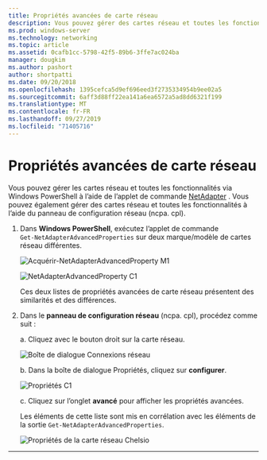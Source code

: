 ```yaml
---
title: Propriétés avancées de carte réseau
description: Vous pouvez gérer des cartes réseau et toutes les fonctionnalités via Windows PowerShell ou le panneau de configuration réseau.
ms.prod: windows-server
ms.technology: networking
ms.topic: article
ms.assetid: 0cafb1cc-5798-42f5-89b6-3ffe7ac024ba
manager: dougkim
ms.author: pashort
author: shortpatti
ms.date: 09/20/2018
ms.openlocfilehash: 1395cefca5d9ef696eed3f2735334954b9ee02a5
ms.sourcegitcommit: 6aff3d88ff22ea141a6ea6572a5ad8dd6321f199
ms.translationtype: MT
ms.contentlocale: fr-FR
ms.lasthandoff: 09/27/2019
ms.locfileid: "71405716"
---
```

# <a name="nic-advanced-properties"></a>Propriétés avancées de carte réseau

Vous pouvez gérer les cartes réseau et toutes les fonctionnalités via Windows PowerShell à l’aide de l’applet de commande [NetAdapter](https://docs.microsoft.com/powershell/module/netadapter/?view=win10-ps&viewFallbackFrom=winserverr2-ps) .  Vous pouvez également gérer des cartes réseau et toutes les fonctionnalités à l’aide du panneau de configuration réseau (ncpa. cpl). 

1. Dans **Windows PowerShell**, exécutez l’applet de commande `Get‑NetAdapterAdvancedProperties` sur deux marque/modèle de cartes réseau différentes.

   ![Acquérir-NetAdapterAdvancedProperty M1](../../media/network-offload-and-optimization/Get-NetAdapterAdvancedProperty-m1.png)

   ![NetAdapterAdvancedProperty C1](../../media/network-offload-and-optimization/Get-NetAdapterAdvancedProperty-c1.png)

   Ces deux listes de propriétés avancées de carte réseau présentent des similarités et des différences.

2. Dans le **panneau de configuration réseau** (ncpa. cpl), procédez comme suit :

   a. Cliquez avec le bouton droit sur la carte réseau.

   ![Boîte de dialogue Connexions réseau](../../media/network-offload-and-optimization/network-connections-dialog.png)

   b. Dans la boîte de dialogue Propriétés, cliquez sur **configurer**.

    ![Propriétés C1](../../media/network-offload-and-optimization/c1-properties.png)

   c. Cliquez sur l’onglet **avancé** pour afficher les propriétés avancées.<p>Les éléments de cette liste sont mis en corrélation avec les éléments de la sortie `Get-NetAdapterAdvancedProperties`.

   ![Propriétés de la carte réseau Chelsio](../../media/network-offload-and-optimization/chelsio-network-adapter-properties.png)

---

